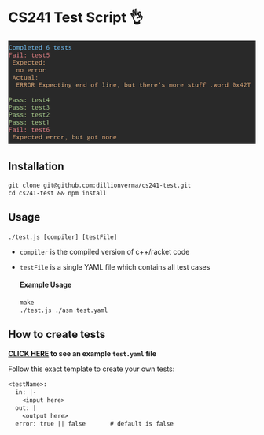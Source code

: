 # CS241 Test Script :ok_hand:

![screenshot](https://github.com/dillionverma/cs241-test/blob/master/screenshot.png)

## Installation

```
git clone git@github.com:dillionverma/cs241-test.git
cd cs241-test && npm install
```

## Usage

`./test.js [compiler] [testFile]`

* `compiler` is the compiled version of c++/racket code
* `testFile` is a single YAML file which contains all test cases
 
    #### Example Usage
    ```
    make
    ./test.js ./asm test.yaml
    ```
    
    
## How to create tests

**[CLICK HERE](https://github.com/dillionverma/cs241-test/blob/master/test.yaml) to see an example `test.yaml` file**

Follow this exact template to create your own tests:

```
<testName>:
  in: |-
    <input here>
  out: |
    <output here>
  error: true || false       # default is false
```
